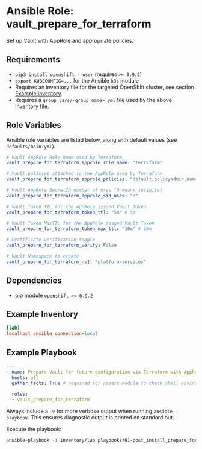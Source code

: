 # Ansible Role: vault_prepare_for_terraform

Set up Vault with AppRole and appropriate policies.

## Requirements

- `pip3 install openshift --user` (requires `>= 0.9.2`)
- `export KUBECONFIG=...` for the Ansible `k8s` module
- Requires an inventory file for the targeted OpenShift cluster, see section [Example inventory](#example-inventory). 
- Requires a `group_vars/<group_name>.yml` file used by the above inventory file.

## Role Variables

Ansible role variables are listed below, along with default values (see `defaults/main.yml`).

```yaml
# Vault AppRole Role name used by Terraform
vault_prepare_for_terraform_approle_role_name: "terraform"

# Vault policies attached to the AppRole used by Terraform
vault_prepare_for_terraform_approle_policies: "default,policyadmin,namespaceadmin"

# Vault AppRole SecretID number of uses (0 means infinite)
vault_prepare_for_terraform_approle_sid_uses: "3"

# Vault Token TTL for the AppRole issued Vault Token
vault_prepare_for_terraform_token_ttl: "5m" # 5m

# Vault Token MaxTTL for the AppRole issued Vault Token
vault_prepare_for_terraform_token_max_ttl: "10m" # 10m

# Certificate verification toggle
vault_prepare_for_terraform_verify: False

# Vault Namespace to create
vault_prepare_for_terraform_ns1: "platform-services"
```

## Dependencies

- pip module `openshift >= 0.9.2`

## Example Inventory

```ini
[lab]
localhost ansible_connection=local
```

## Example Playbook

```yaml
---
- name: Prepare Vault for future configuration via Terraform with AppRole
  hosts: all
  gather_facts: True # required for assert module to check shell environment variables

  roles:
  - vault_prepare_for_terraform
```

Always include a `-v` for more verbose output when running `ansible-playbook`. This ensures diagnostic
output is printed on standard out.

Execute the playbook:

```bash
ansible-playbook -i inventory/lab playbooks/01-post_install_prepare_for_terraform.yml -v
```

